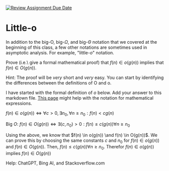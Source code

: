 [![Review Assignment Due Date](https://classroom.github.com/assets/deadline-readme-button-24ddc0f5d75046c5622901739e7c5dd533143b0c8e959d652212380cedb1ea36.svg)](https://classroom.github.com/a/wM4-KOzy)
# Little-o

In addition to the big-O, big-$\Omega$, and big-$\Theta$ notation that
we covered at the beginning of this class, a few other notations are sometimes
used in asymptotic analysis.  For example, "little-$o$" notation.

Prove (i.e.\ give a formal mathematical proof) that $f(n)\in o(g(n))$ implies
that $f(n)\in O(g(n))$.

Hint: The proof will be *very* short and *very* easy. You can start by
identifying the differences between the definitions of O and o.

I have started with the formal definition of $o$ below. Add your answer to this
markdown file. [This
page](https://docs.github.com/en/get-started/writing-on-github/working-with-advanced-formatting/writing-mathematical-expressions)
might help with the notation for mathematical expressions.

$f(n)\in o(g(n)) \iff \forall c>0, \exists n_0, \forall n\ge n_0: f(n) < c g(n)$


Big $O$: $f(n) \in O(g(n)) \iff  \exists (c, n_0) > 0: f(n) \le c(g(n)) \forall n \ge n_0$

Using the above, we know that $f(n) \in o(g(n)) \and f(n) \in O(g(n))$. We can prove this by choosing the same constants $c$ and $n_0$ for $f(n) \in o(g(n))$ and $f(n) \in O(g(n))$. Then, $f(n) \le c(g(n)) \forall n \ge n_0$. Therefor $f(n) \in o(g(n))$ implies $f(n) \in O(g(n))$

Help: ChatGPT, Bing AI, and Stackoverflow.com
